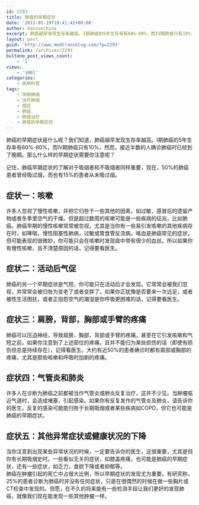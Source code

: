 ```yaml
---
id: 2293
title: 肺癌的早期症状
date: '2011-01-19T19:41:42+00:00'
author: bensonchina
excerpt: 肺癌越早发现生存率越高。I期肺癌的5年生存率有60%-80%，而IV期肺癌只有10%，然而，接近半数的人确诊肺癌时已经到了晚期。那么什么样的早期症状需要你注意呢？
layout: post
guid: 'http://www.medtransblog.com/?p=2293'
permalink: /archives/2293
bulteno_post_views_count:
    - '1'
views:
    - '1061'
categories:
    - 疾病科普
tags:
    - 早期肺癌
    - 治疗肺癌
    - 癌症
    - 肺癌
    - 肺癌治疗
    - 肺癌的早期症状
---
```


肺癌的早期症状是什么呢？我们知道，肺癌越早发现生存率越高。I期肺癌的5年生存率有60%-80%，而IV期肺癌只有10%，然而，接近半数的人确诊肺癌时已经到了晚期。那么什么样的早期症状需要你注意呢？

记住，肺癌早期症状的了解对于吸烟者和不吸烟者同样重要，现在，50%的肺癌患者曾经吸过烟，而也有15%的患者从未吸过烟。

## 症状一：咳嗽

许多人忽视了慢性咳嗽，并把它归咎于一些其他的因素，如过敏，感冒后的遗留产物或者冬季里空气的干燥。但是超过数周的咳嗽可能是一些疾病的征兆，比如肺癌。肺癌早期的慢性咳嗽常常被忽视，尤其是当你有一些易引发咳嗽的其他疾病存在时，如哮喘，慢性阻塞性肺病，过敏或胃食管反流病。咯血是肺癌常见的症状，但可能表现的很微妙，你可能只会在咳嗽时发现痰中带有很少的血丝。所以如果你有慢性咳嗽，且不清楚原因的话，记得要看医生。

## 症状二：活动后气促

肺癌的另一个早期症状是气短，你可能只在活动后才会发现。它常常会被我们忽视，并常常会被归咎为变老了或者变胖了。如果你正犹豫是否要来一次远足，或者被性生活困扰，或者正抱怨空气的潮湿是你呼吸更困难的话，记得要看医生。

## 症状三：肩膀，背部，胸部或手臂的疼痛

肺癌可以压迫神经，导致肩膀，胸部，背部或手臂的疼痛，甚至在它引发咳嗽和气短之前。如果你注意到了上述部位的疼痛，且并不能归为某些损伤的话（即使有损伤但总是持续存在），记得看医生。大约有近50%的患者确诊时都有肩部或胸部的疼痛，尤其是那些咳嗽和呼吸时加剧的疼痛。

## 症状四：气管炎和肺炎

许多人在诊断为肺癌之前都被当作气管炎或肺炎反复治疗，这并不少见。当肿瘤临近气道时，会造成堵塞，引起感染。如果你有反复发作的气管炎及肺炎，请告诉你的医生。反复的感染可能能归咎于长期吸烟或者某些疾病如COPD，但它也可能是肺癌的早期症状。

## 症状五：其他异常症状或健康状况的下降

当你注意到出现某些异常状况的时候，一定要告诉你的医生，这很重要，尤其是但你有长期吸烟史时。一些看似无关的症状，如膝盖疼痛，也可能是肺癌的早期症状，还有一些症状，如乏力，食欲下降或者抑郁等。  
肺癌在肿瘤引起的死亡中占很大比例，所以早期症状的发现尤为重要。有研究称，25%的患者诊断为肺癌时并没有任何症状，只是在很偶然的时候在做一些胸片或CT检查中发现的。但愿，在不久的将来能有一些检测手段让我们更好的发现肺癌，就像我们现在能发现一些其他肿瘤一样。